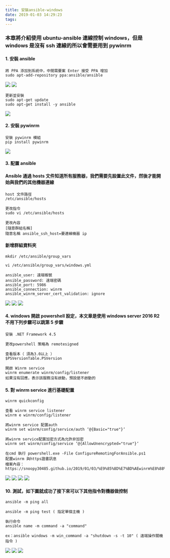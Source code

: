 ```yaml
---
title: 安裝ansible-windows
date: 2019-01-03 14:29:23
tags:
---
```


### 本章將介紹使用 ubuntu-ansible 連線控制 windows，但是 windows 是沒有 ssh 連線的所以會需要用到 pywinrm

#### 1. 安裝 ansible

```
將 PPA 添加到系統中，中間需要案 Enter 接受 PPA 增加
sudo apt-add-repository ppa:ansible/ansible
```

![ ](images/1.png)
![ ](images/2.png)

```
更新並安裝
sudo apt-get update
sudo apt-get install -y ansible
```

![ ](images/3.png)

#### 2. 安裝 pywinrm

```
安裝 pywinrm 模組
pip install pywinrm
```

![ ](images/4.png)

#### 3. 配置 ansible

#### Ansible 通過 hosts 文件知道所有服務器，我們需要先設置此文件，然後才能開始與我們的其他機器連線

```
host 文件路徑
/etc/ansible/hosts

更改指令
sudo vi /etc/ansible/hosts

更改內容
[隨意群組名稱]
隨意名稱 ansible_ssh_host=要連線機器 ip
```

#### 新增群組資料夾

```
mkdir /etc/ansible/group_vars

vi /etc/ansible/group_vars/windows.yml

ansible_user: 遠端帳號
ansible_password: 遠端密碼
ansible_port: 5986
ansible_connection: winrm
ansible_winrm_server_cert_validation: ignore
```

![ ](images/5.png)
![ ](images/6.png)
![ ](images/7.png)

#### 4. windows 開啟 powershell 設定，本文章是使用 windows server 2016 R2 不用下列步驟可以跳第 5 步驟

```
安裝 .NET Framework 4.5

更改powershell 策略為 remotesigned

查看版本（ 須為3.0以上 ）
$PSVersionTable.PSVersion

開啟 Winrm service
winrm enumerate winrm/config/listener
如果沒有回應，表示該服務沒有啟動，預設是不啟動的
```

#### 5. 對 winrm service 進行基礎配置

```
winrm quickconfig

查看 winrm service listener
winrm e winrm/config/listener

將winrm service 配置auth
winrm set winrm/config/service/auth ‘@{Basic="true"}‘

將winrm service配置加密方式為允許非加密
winrm set winrm/config/service ‘@{AllowUnencrypted="true"}‘

在cmd 執行 powershell.exe -File ConfigureRemotingForAnsible.ps1
配置winrm 與https證書訊息
檔案內容：https://snoopy30485.github.io/2019/01/03/%E9%85%8D%E7%BD%AEwinrm%E8%88%87https%E8%AD%89%E6%9B%B8%E8%A8%8A%E6%81%AF/
```

![ ](images/14.png)
![ ](images/8.png)
![ ](images/9.png)
![ ](images/10.png)

#### 10. 測試，如下圖就成功了接下來可以下其他指令對機器做控制

```
ansible -m ping all

ansible -m ping test ( 指定單個主機 )
```

```
執行命令
ansible name -m command -a "command"

ex：ansible windows -m win_command -a "shutdown -s -t 10" ( 遠端操作關機指令 )
```

![ ](images/11.png)
![ ](images/12.png)
![ ](images/13.png)
